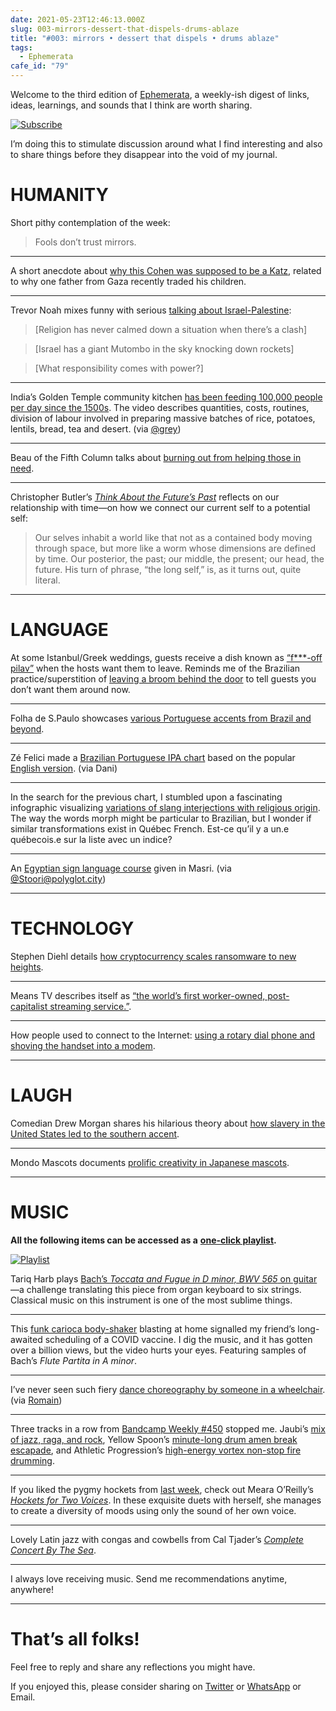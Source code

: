 ```yaml
---
date: 2021-05-23T12:46:13.000Z
slug: 003-mirrors-dessert-that-dispels-drums-ablaze
title: "#003: mirrors • dessert that dispels • drums ablaze"
tags:
  - Ephemerata
cafe_id: "79"
---
```

Welcome to the third edition of [Ephemerata](https://rosano.ca/ephemerata), a weekly-ish digest of links, ideas, learnings, and sounds that I think are worth sharing.

[![Subscribe](https://static.rosano.ca/_shared/_RCSSubscribeButton.svg)](https://rosano.ca/ephemerata)

I’m doing this to stimulate discussion around what I find interesting and also to share things before they disappear into the void of my journal.

# HUMANITY

Short pithy contemplation of the week:

> Fools don’t trust mirrors.

---

A short anecdote about [why this Cohen was supposed to be a Katz](https://twitter.com/tchotchkele/status/1395146144213209089), related to why one father from Gaza recently traded his children.

---

Trevor Noah mixes funny with serious [talking about Israel-Palestine](https://youtube.com/watch?v=NeZ4yXyzUG0):

> \[Religion has never calmed down a situation when there’s a clash\]

> \[Israel has a giant Mutombo in the sky knocking down rockets\]

> \[What responsibility comes with power?\]

---

India’s Golden Temple community kitchen [has been feeding 100,000 people per day since the 1500s](https://www.youtube.com/watch?v=TT-N5wl0l-s). The video describes quantities, costs, routines, division of labour involved in preparing massive batches of rice, potatoes, lentils, bread, tea and desert. (via [@grey](https://merveilles.town/@grey/106259291819900882))

---

Beau of the Fifth Column talks about [burning out from helping those in need](https://www.youtube.com/watch?v=-Vrk2vWeQUk).

---

Christopher Butler’s [_Think About the Future’s Past_](https://www.chrbutler.com/think-about-the-futures-past) reflects on our relationship with time—on how we connect our current self to a potential self:

> Our selves inhabit a world like that not as a contained body moving through space, but more like a worm whose dimensions are defined by time. Our posterior, the past; our middle, the present; our head, the future. His turn of phrase, “the long self,” is, as it turns out, quite literal.

---

# LANGUAGE

At some Istanbul/Greek weddings, guests receive a dish known as [“f\*\*\*-off pilav”](https://twitter.com/NektariaAna/status/1392808890434265089) when the hosts want them to leave. Reminds me of the Brazilian practice/superstition of [leaving a broom behind the door](https://rioandlearn.com/brazilian-superstitions) to tell guests you don’t want them around now.

---

Folha de S.Paulo showcases [various Portuguese accents from Brazil and beyond](https://www.youtube.com/watch?v=8uFkciZLnNU).

---

Zé Felici made a [Brazilian Portuguese IPA chart](https://m.facebook.com/photo.php?fbid=461047257665356&id=100012802561168&set=a.121686114934807&source=57) based on the popular [English version](https://i.pinimg.com/originals/e9/40/92/e940925a70d38d8e5db889ed0059bcc0.png). (via Dani)

---

In the search for the previous chart, I stumbled upon a fascinating infographic visualizing [variations of slang interjections with religious origin](https://www.facebook.com/prosasdeminas/photos/varia%C3%A7%C3%B5es-da-express%C3%A3o-nossa-senhora-em-minas-gerais/2128207820561116/). The way the words morph might be particular to Brazilian, but I wonder if similar transformations exist in Québec French. Est-ce qu’il y a un.e québecois.e sur la liste avec un indice?

---

An [Egyptian sign language course](https://www.youtube.com/watch?v=Tw44A1185uc&list=PLaQzmDaYayMCuW3Y0LhKnYON8u5%5FQQYsW&t=364s) given in Masri. (via [@Stoori@polyglot.city](https://polyglot.city/@Stoori/106257153443942134))

---

# TECHNOLOGY

Stephen Diehl details [how cryptocurrency scales ransomware to new heights](https://threadreaderapp.com/thread/1395687848230199296.html).

---

Means TV describes itself as [“the world’s first worker-owned, post-capitalist streaming service.”](https://means.tv/pages/about).

---

How people used to connect to the Internet: [using a rotary dial phone and shoving the handset into a modem](https://twitter.com/chrisfralic/status/1394069922469326848).

---

# LAUGH

Comedian Drew Morgan shares his hilarious theory about [how slavery in the United States led to the southern accent](https://www.youtube.com/watch?v=LObreREaixg).

---

Mondo Mascots documents [prolific creativity in Japanese mascots](https://twitter.com/mondomascots/status/1393940124749033475).

---

# MUSIC

**All the following items can be accessed as a** [**one-click playlist**](https://go.rosano.ca/ephemerata-003-music)**.**

[![Playlist](https://static.rosano.ca/joybox/_JBXPlaylistButton.svg)](https://go.rosano.ca/ephemerata-003-music)

Tariq Harb plays [Bach’s _Toccata and Fugue in D minor, BWV 565_ on guitar](https://www.youtube.com/watch?v=6jtuTCy8RXg)—a challenge translating this piece from organ keyboard to six strings. Classical music on this instrument is one of the most sublime things.

---

This [funk carioca body-shaker](https://youtube.com/watch?v=%5FP7S2lKif-A) blasting at home signalled my friend’s long-awaited scheduling of a COVID vaccine. I dig the music, and it has gotten over a billion views, but the video hurts your eyes. Featuring samples of Bach’s _Flute Partita in A minor_.

---

I’ve never seen such fiery [dance choreography by someone in a wheelchair](https://www.youtube.com/watch?v=vHUJ0ZWUgfY&t=184s). (via [Romain](https://www.facebook.com/romain.morin.355/posts/10165122951090635))

---

Three tracks in a row from [Bandcamp Weekly #450](https://bandcamp.com/?show=450) stopped me. Jaubi’s [mix of jazz, raga, and rock](https://jaubi.bandcamp.com/track/raga-gurji-todi), Yellow Spoon’s [minute-long drum amen break escapade](https://yellowspoon.bandcamp.com/track/octopus), and Athletic Progression’s [high-energy vortex non-stop fire drumming](https://athleticprogression.bandcamp.com/track/osaka).

---

If you liked the pygmy hockets from [last week](https://cafe.rosano.ca/t/002-prescription-apps-preaching-to-the-choir-improvised-freestyles/74#music-5), check out Meara O’Reilly’s [_Hockets for Two Voices_](https://mearaoreilly.bandcamp.com/track/i). In these exquisite duets with herself, she manages to create a diversity of moods using only the sound of her own voice.

---

Lovely Latin jazz with congas and cowbells from Cal Tjader’s [_Complete Concert By The Sea_](https://www.youtube.com/watch?v=VmCj2HBZA1Q).

---

I always love receiving music. Send me recommendations anytime, anywhere!

---

# That’s all folks!

Feel free to reply and share any reflections you might have.

If you enjoyed this, please consider sharing on [Twitter](https://twitter.com/intent/tweet?url=https%3A%2F%2Fcafe.rosano.ca%2Ft%2Ftopic%2F79&text=%23Ephemerata%20003%20by%20%40rosano%3A%20mirrors%20%E2%80%A2%20dessert%20that%20dispels%20%E2%80%A2%20drums%20ablaze) or [WhatsApp](https://api.whatsapp.com/send?text=Ephemerata%20%23003%20by%20%40rosano%3A%20mirrors%20%E2%80%A2%20dessert%20that%20dispels%20%E2%80%A2%20drums%20ablaze%20https%3A%2F%2Fcafe.rosano.ca%2Ft%2Ftopic%2F79) or Email.
